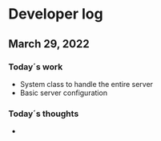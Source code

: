 # Developer log

## March 29, 2022
### Today´s work
- System class to handle the entire server
- Basic server configuration

### Today´s thoughts
- 